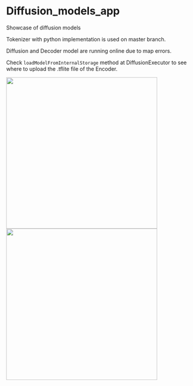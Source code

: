 # Diffusion_models_app


Showcase of diffusion models

Tokenizer with python implementation is used on master branch.

Diffusion and Decoder model are running online due to map errors.

Check `loadModelFromInternalStorage` method at DiffusionExecutor to see where to upload the .tflite file of the Encoder.

  <img src="image/normal.jpg" width="404" height="404"> <img src="image/portrait.jpg" width="404" height="404">

